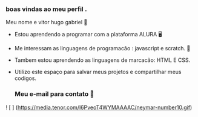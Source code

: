 ### boas vindas ao meu perfil .

Meu nome e vitor hugo gabriel 🥇
- Estou aprendendo a programar com a plataforma ALURA 🖥️
- Me interessam as linguagens de programacão : javascript e scratch. 🍻
- Tambem estou aprendendo as linguagens de marcacão: HTML E CSS.
- Utilizo este espaço para salvar meus projetos e compartilhar meus codigos.

  ### Meu e-mail para contato 📧



 ! [ ] (https://media.tenor.com/l6PveoT4WYMAAAAC/neymar-number10.gif)
  


<!--
**vhpretin/vhpretin** is a ✨ _special_ ✨ repository because its `README.md` (this file) appears on your GitHub profile.

Here are some ideas to get you started:

- 🔭 I’m currently working on ...
- 🌱 I’m currently learning ...
- 👯 I’m looking to collaborate on ...
- 🤔 I’m looking for help with ...
- 💬 Ask me about ...
- 📫 How to reach me: ...
- 😄 Pronouns: ...
- ⚡ Fun fact: ...
-->

